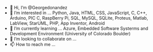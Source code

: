 - 👋 Hi, I’m @Georgedonandez
- 👀 I’m interested in ... Python, Java, HTML, CSS, JavaScript, C, C++, Arduino, PIC C, RaspBerry Pi, SQL, MySQL, SQLite, Proteus, Matlab, LabView, StarUML, PHP, App Inventor, Android
- 🌱 I’m currently learning ... Azure, Embedded Software Systerms and Development Environment (University of Colorado Boulder)
- 💞️ I’m looking to collaborate on ...
- 📫 How to reach me ...

<!---
Georgedonandez/Georgedonandez is a ✨ special ✨ repository because its `README.md` (this file) appears on your GitHub profile.
You can click the Preview link to take a look at your changes.
--->
